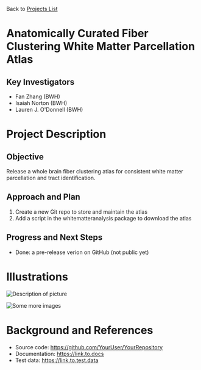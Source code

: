 Back to [Projects List](../../README.md#ProjectsList)

# Anatomically Curated Fiber Clustering White Matter Parcellation Atlas

## Key Investigators

- Fan Zhang (BWH)
- Isaiah Norton (BWH)
- Lauren J. O'Donnell (BWH)

# Project Description

## Objective

Release a whole brain fiber clustering atlas for consistent white matter parcellation and tract identification.

## Approach and Plan

1. Create a new Git repo to store and maintain the atlas
2. Add a script in the whitematteranalysis package to download the atlas

## Progress and Next Steps

- Done: a pre-release verion on GitHub (not public yet)

<!--Describe progress and next steps in a few bullet points as you are making progress.-->

# Illustrations

<!--Add pictures and links to videos that demonstrate what has been accomplished.-->

![Description of picture](Example2.jpg)

![Some more images](Example2.jpg)

# Background and References

<!--Use this space for information that may help people better understand your project, like links to papers, source code, or data.-->

- Source code: https://github.com/YourUser/YourRepository
- Documentation: https://link.to.docs
- Test data: https://link.to.test.data
